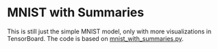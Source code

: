 # MNIST with Summaries

This is still just the simple MNIST model, only with more visualizations in TensorBoard. The code
is based on [mnist_with_summaries.py](https://github.com/tensorflow/tensorflow/blob/master/tensorflow/examples/tutorials/mnist/mnist_with_summaries.py).
